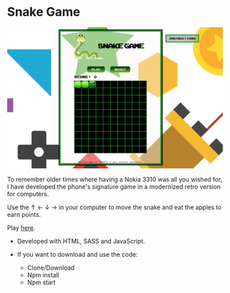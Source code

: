 
# Snake Game

![Appearance](https://github.com/marinadelafuente/Snake/blob/master/docs/assets/images/Snake-game.jpg)

To remember older times where having a Nokia 3310 was all you wished for, I have developed the phone's signature game in a modernized retro version for computers. 

Use the ↑ ← ↓ → in your computer to move the snake and eat the apples to earn points. 

Play [here](https://marinadelafuente.github.io/Snake/).

- Developed with HTML, SASS and JavaScript.


- If you want to download and use the code:
    - Clone/Download
    - Npm install
    - Npm start
